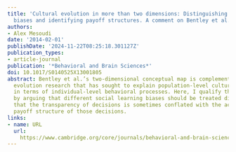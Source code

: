 ```yaml
---
title: 'Cultural evolution in more than two dimensions: Distinguishing social learning
  biases and identifying payoff structures. A comment on Bentley et al. (2014)'
authors:
- Alex Mesoudi
date: '2014-02-01'
publishDate: '2024-11-22T08:25:18.301127Z'
publication_types:
- article-journal
publication: '*Behavioral and Brain Sciences*'
doi: 10.1017/S0140525X13001805
abstract: Bentley et al.’s two-dimensional conceptual map is complementary to cultural
  evolution research that has sought to explain population-level cultural dynamics
  in terms of individual-level behavioral processes. Here, I qualify their scheme
  by arguing that different social learning biases should be treated distinctly, and
  that the transparency of decisions is sometimes conflated with the actual underlying
  payoff structure of those decisions.
links:
- name: URL
  url: 
    https://www.cambridge.org/core/journals/behavioral-and-brain-sciences/article/cultural-evolution-in-more-than-two-dimensions-distinguishing-social-learning-biases-and-identifying-payoff-structures/37D8CA1F642471E7399D89196C48433F
---
```

